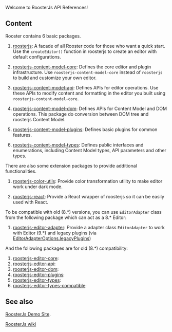 Welcome to RoosterJs API References!

## Content

Rooster contains 6 basic packages.

1. [roosterjs](modules/roosterjs.html):
   A facade of all Rooster code for those who want a quick start. Use the
   `createEditor()` function in roosterjs to create an editor with default
   configurations.

2. [roosterjs-content-model-core](modules/roosterjs_content_model_core.html):
   Defines the core editor and plugin infrastructure. Use `roosterjs-content-model-core`
   instead of `roosterjs` to build and customize your own editor.

3. [roosterjs-content-model-api](modules/roosterjs_content_model_api.html):
   Defines APIs for editor operations. Use these APIs to modify content and
   formatting in the editor you built using `roosterjs-content-model-core`.

4. [roosterjs-content-model-dom](modules/roosterjs_content_model_dom.html):
   Defines APIs for Content Model and DOM operations. This package do conversion between DOM tree and roosterjs Content Model.

5. [roosterjs-content-model-plugins](modules/roosterjs_content_model_plugins.html):
   Defines basic plugins for common features.

6. [roosterjs-content-model-types](modules/roosterjs_content_model_types.html):
   Defines public interfaces and enumerations, including Content Model types, API parameters and other types.

There are also some extension packages to provide additional functionalities.

1. [roosterjs-color-utils](modules/roosterjs_color_utils.html):
   Provide color transformation utility to make editor work under dark mode.

2. [roosterjs-react](modules/roosterjs_react.html):
   Provide a React wrapper of roosterjs so it can be easily used with React.

To be compatible with old (8.\*) versions, you can use `EditorAdapter` class from the following package which can act as a 8.\* Editor:

1. [roosterjs-editor-adapter](modules/roosterjs_editor_adapter.html):
   Provide a adapter class `EditorAdapter` to work with Editor (9.\*) and legacy plugins (via [EditorAdapterOptions.legacyPlugins](interfaces/roosterjs_editor_adapter.editoradapteroptions.html#legacyplugins))

And the following packages are for old (8.\*) compatibility:

1. [roosterjs-editor-core](modules/roosterjs_editor_core.html):
2. [roosterjs-editor-api](modules/roosterjs_editor_api.html):
3. [roosterjs-editor-dom](modules/roosterjs_editor_dom.html):
4. [roosterjs-editor-plugins](modules/roosterjs_editor_plugins.html):
5. [roosterjs-editor-types](modules/roosterjs_editor_types.html):
6. [roosterjs-editor-types-compatible](modules/roosterjs_editor_types_compatible.html):

## See also

[RoosterJs Demo Site](../index.html).

[RoosterJs wiki](https://github.com/Microsoft/roosterjs/wiki)
